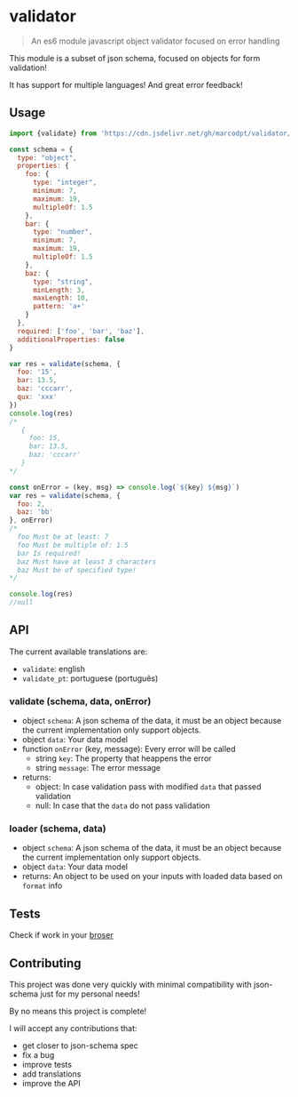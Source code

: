 # validator
> An es6 module javascript object validator focused on error handling

This module is a subset of json schema, focused on objects for form validation!

It has support for multiple languages! And great error feedback!

## Usage
```js
import {validate} from 'https://cdn.jsdelivr.net/gh/marcodpt/validator/index.js'

const schema = {
  type: "object",
  properties: {
    foo: {
      type: "integer",
      minimum: 7,
      maximum: 19,
      multipleOf: 1.5
    },
    bar: {
      type: "number",
      minimum: 7,
      maximum: 19,
      multipleOf: 1.5
    },
    baz: {
      type: "string",
      minLength: 3,
      maxLength: 10,
      pattern: 'a+'
    }
  },
  required: ['foo', 'bar', 'baz'],
  additionalProperties: false
}

var res = validate(schema, {
  foo: '15',
  bar: 13.5,
  baz: 'cccarr',
  qux: 'xxx'
})
console.log(res)
/*
   {
     foo: 15,
     bar: 13.5,
     baz: 'cccarr'
   }
*/

const onError = (key, msg) => console.log(`${key} ${msg}`)
var res = validate(schema, {
  foo: 2,
  baz: 'bb'
}, onError)
/*
  foo Must be at least: 7
  foo Must be multiple of: 1.5
  bar Is required!
  baz Must have at least 3 characters
  baz Must be of specified type!
*/

console.log(res)
//null
```

## API

The current available translations are:
 - `validate`: english
 - `validate_pt`: portuguese (português)

### validate (schema, data, onError)
 - object `schema`: A json schema of the data, it must be an object because
the current implementation only support objects.
 - object `data`: Your data model
 - function `onError` (key, message): Every error will be called
   - string `key`: The property that heappens the error
   - string `message`: The error message
 - returns:
   - object: In case validation pass with modified `data` that passed validation 
   - null: In case that the `data` do not pass validation

### loader (schema, data)
 - object `schema`: A json schema of the data, it must be an object because
the current implementation only support objects.
 - object `data`: Your data model
 - returns:
   An object to be used on your inputs with loaded data based on `format` info

## Tests
Check if work in your [broser](https://marcodpt.github.io/validator/)

## Contributing
This project was done very quickly with minimal compatibility with json-schema
just for my personal needs!

By no means this project is complete!

I will accept any contributions that:
 - get closer to json-schema spec
 - fix a bug
 - improve tests
 - add translations
 - improve the API

